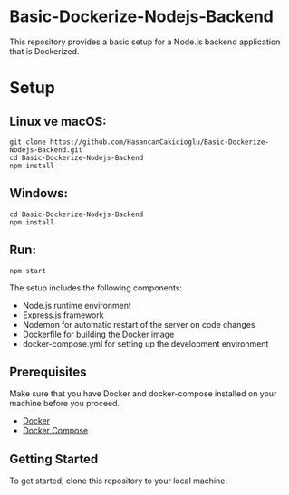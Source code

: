 # Basic-Dockerize-Nodejs-Backend

This repository provides a basic setup for a Node.js backend application that is Dockerized. 


# Setup

## Linux ve macOS:
```
git clone https://github.com/HasancanCakicioglu/Basic-Dockerize-Nodejs-Backend.git
cd Basic-Dockerize-Nodejs-Backend
npm install
```

## Windows:
```git clone https://github.com/HasancanCakicioglu/Basic-Dockerize-Nodejs-Backend.git
cd Basic-Dockerize-Nodejs-Backend
npm install
```

## Run:
```
npm start
```

The setup includes the following components:

- Node.js runtime environment
- Express.js framework
- Nodemon for automatic restart of the server on code changes
- Dockerfile for building the Docker image
- docker-compose.yml for setting up the development environment

## Prerequisites

Make sure that you have Docker and docker-compose installed on your machine before you proceed.

- [Docker](https://www.docker.com/)
- [Docker Compose](https://docs.docker.com/compose/)

## Getting Started

To get started, clone this repository to your local machine:

